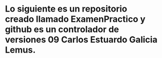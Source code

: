 # Lo siguiente es un repositorio creado llamado ExamenPractico y github es un controlador de versiones 09 Carlos Estuardo Galicia Lemus.
